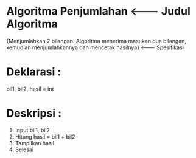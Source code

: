 # Algoritma Penjumlahan  <--- Judul Algoritma
{Menjumlahkan 2 bilangan. Algoritma menerima masukan dua bilangan, kemudian menjumlahkannya dan mencetak hasilnya}  <--- Spesifikasi

# Deklarasi :
bil1, bil2, hasil = int

# Deskripsi :
1. Input bil1, bil2
2. Hitung hasil = bil1 + bil2
3. Tampilkan hasil
4. Selesai